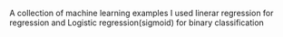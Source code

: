 A collection of machine learning examples
I used linerar regression for regression and Logistic regression(sigmoid) for binary classification 
